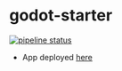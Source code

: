 # godot-starter

[![pipeline status](https://gitlab.com/aldevs/gamedev/gogodotjam/badges/master/pipeline.svg)](https://gitlab.com/aldevs/gamedev/gogodotjam/-/commits/master)

- App deployed [here](https://tducasse.itch.io/tally-the-giraffe)
